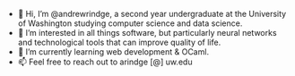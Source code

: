 - 👋 Hi, I’m @andrewrindge, a second year undergraduate at the University of Washington studying computer science and data science.
- 👀 I’m interested in all things software, but particularly neural networks and technological tools that can improve quality of life.
- 🌱 I’m currently learning web development & OCaml.
- 📫 Feel free to reach out to arindge [@] uw.edu

<!---
andrewrindge/andrewrindge is a ✨ special ✨ repository because its `README.md` (this file) appears on your GitHub profile.
You can click the Preview link to take a look at your changes.
--->
